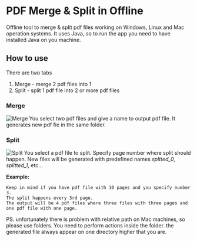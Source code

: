# PDF Merge & Split in Offline
Offline tool to merge &amp; split pdf files working on Windows, Linux and Mac operation systems. It uses Java, so to run the app you need to have installed Java on you machine.

## How to use
There are two tabs
1) Merge - merge 2 pdf files into 1
2) Split - split 1 pdf file into 2 or more pdf files

### Merge
![Merge](https://raw.githubusercontent.com/GekkoTheFirst/PDF-merge-split-offline/img/merge.jpg)
You select two pdf files and give a name to output pdf file. It generates new pdf fie in the same folder.


### Split
![Split](https://raw.githubusercontent.com/GekkoTheFirst/PDF-merge-split-offline/img/split.jpg)
You select a pdf file to split. Specify page number where split should happen. New files will be generated with predefined names *spltted_0*, *splitted_1*, etc...

**Example:**
```
Keep in mind if you have pdf file with 10 pages and you specify number 3.
The split happens every 3rd page.
The output will be 4 pdf files where three files with three pages and one pdf file with one page.
```

PS. unfortunately there is problem with relative path on Mac machines, so please use folders. You need to perform actions inside the folder. the generated file always appear on one directory higher that you are.
